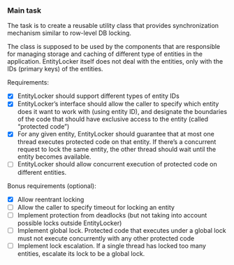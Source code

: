 ### Main task

The task is to create a reusable utility class that provides synchronization mechanism similar to row-level DB locking.
<p>
The class is supposed to be used by the components that are responsible for managing storage and caching of different
type of entities in the application.
EntityLocker itself does not deal with the entities, only with the IDs (primary keys) of the entities.
<p>

<p>
Requirements:

- [x] EntityLocker should support different types of entity IDs
- [x] EntityLocker’s interface should allow the caller to specify which entity does it want to work with (using entity ID),
  and designate the boundaries of the code that should have exclusive access to the entity (called “protected code”)
- [x] For any given entity, EntityLocker should guarantee that at most one thread executes protected code on that entity.
  If there’s a concurrent request to lock the same entity, the other thread should wait until the entity becomes available.
- [ ] EntityLocker should allow concurrent execution of protected code on different entities.

<p>
Bonus requirements (optional):

- [x] Allow reentrant locking
- [ ] Allow the caller to specify timeout for locking an entity 
- [ ] Implement protection from deadlocks (but not taking into account possible locks outside EntityLocker)
- [ ] Implement global lock. Protected code that executes under a global lock must not execute concurrently with any other protected code
- [ ] Implement lock escalation. If a single thread has locked too many entities, escalate its lock to be a global lock. 
